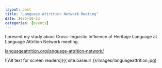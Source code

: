 ```yaml
---
layout: post
title: "Language Attrition Network Meeting"
date: 2025-10-23
categories: [events]
---
```

I present my study about Cross-linguistic Influence of Heritage Language at Language Attrition Network meeting.

<a href="https://languageattrition.org/language-attrition-network/">languageattrition.org/language-attrition-network/</a>

![Alt text for screen readers]({{ site.baseurl }}/images/languageattrition.jpg)
